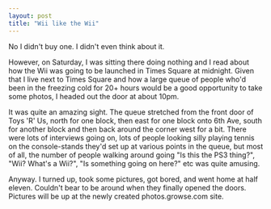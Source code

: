 ```yaml
---
layout: post
title: "Wii like the Wii"
---
```

No I didn't buy one. I didn't even think about it.

However, on Saturday, I was sitting there doing nothing and I read about how
the Wii was going to be launched in Times Square at midnight. Given that I
live next to Times Square and how a large queue of people who'd been in the
freezing cold for 20+ hours would be a good opportunity to take some photos, I
headed out the door at about 10pm.

It was quite an amazing sight. The queue stretched from the front door of Toys
'R' Us, north for one block, then east for one block onto 6th Ave, south for
another block and then back around the corner west for a bit. There were lots
of interviews going on, lots of people looking silly playing tennis on the
console-stands they'd set up at various points in the queue, but most of all,
the number of people walking around going "Is this the PS3 thing?", "Wii?
What's a Wii?", "Is something going on here?" etc was quite amusing.

Anyway. I turned up, took some pictures, got bored, and went home at half
eleven. Couldn't bear to be around when they finally opened the doors.
Pictures will be up at the newly created photos.growse.com site.

